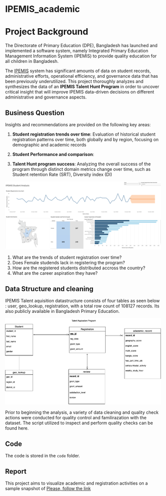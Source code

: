 
# IPEMIS_academic

# Project Background
The Directorate of Primary Education (DPE), Bangladesh has launched and implemented a software system, namely Integrated Primary Education Management Information System (IPEMIS) to provide quality education for all children in Bangladesh. 

The [IPEMIS](https://ipemis.dpe.gov.bd/) system has significant amounts of data on student records, administrative efforts, operational efficiency, and governance data that has been previously underutilized. 
This project thoroughly analyzes and synthesizes the data of an **IPEMIS Talent Hunt Program** in order to uncover critical insight that will improve IPEMIS data-driven decisions on different administrative and governance aspects.

## Business Question
Insights and recommendations are provided on the following key areas:

1. **Student registration trends over time**: Evaluation of historical student registration patterns over time, both globally and by region, focusing on demographic and academic records

2. **Student Performance and comparison**:

3. **Talent Hunt program success**: Analyzing the overall success of the program through distinct domain metrics change over time, such as Student retention Rate (SRT), Diversity index (DI)


![Alt text](Image/Preview.png)


1. What are the trends of student registration over time?
2. Does Female studends lack in registering the program?
3. How are the registered students distributed accross the country?
4. What are the career aspiration they have?

## Data Structure and cleaning

IPEMIS Talent aquisition datastructure consists of four tables as seen below : user, geo_lookup, registration, with a total row count of 108127 records.  Its also publicly available in Bangladesh Primary Education.

![Alt text](Image/IPEMIS.png)

Prior to beginning the analysis, a variety of data cleaning and quality check actions were conducted for quality control and familirazation with the dataset. The script utilized to inspect and perform quality checks can be found here.

## Code

The code is stored in the `code` folder.

## Report

This project aims to visualize academic and registration activities on a sample snapshot of  [Please, follow the link](https://public.tableau.com/views/IPEMISSTUDENTREGISTRATION/Dashboard1?:language=en-US&:sid=&:redirect=auth&:display_count=n&:origin=viz_share_link)
